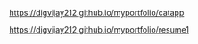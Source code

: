https://digvijay212.github.io/myportfolio/catapp



https://digvijay212.github.io/myportfolio/resume1
